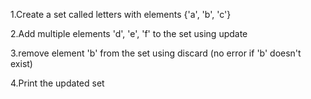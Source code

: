 

1.Create a set called letters with elements {'a', 'b', 'c'}

2.Add multiple elements 'd', 'e', 'f' to the set using update

3.remove element 'b' from the set using discard (no error if 'b' doesn't exist)

4.Print the updated set

